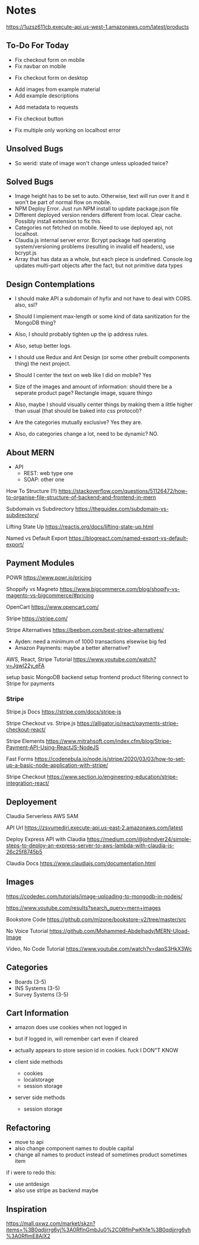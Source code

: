 # Notes

<https://1uzsz611cb.execute-api.us-west-1.amazonaws.com/latest/products>

## To-Do For Today


+ Fix checkout form on mobile
+ Fix navbar on mobile
- Fix checkout form on desktop

+ Add images from example material
+ Add example descriptions
- Add metadata to requests

- Fix checkout button
- Fix multiple only working on localhost error

## Unsolved Bugs

- So werid: state of image won't change unless uploaded twice?

## Solved Bugs

- Image height has to be set to auto. Otherwise, text will run over it and it won't be part of normal flow on mobile.
- NPM Deploy Error. Just run NPM install to update package.json file
- Different deployed version renders different from local. Clear cache. Possibly install extension to fix this.
- Categories not fetched on mobile. Need to use deployed api, not localhost.
- Claudia.js internal server error. Bcrypt package had operating system/versioning problems (resulting in invalid elf headers), use bcrypt.js
- Array that has data as a whole, but each piece is undefined. Console.log updates multi-part objects after the fact, but not primitive data types

## Design Contemplations

- I should make API a subdomain of hyfix and not have to deal with CORS. also, ssl?
- Should I implement max-length or some kind of data sanitization for the MongoDB thing?
- Also, I should probably tighten up the ip address rules.
- Also, setup better logs.
- I should use Redux and Ant Design (or some other prebuilt components thing) the next project.

- Should I center the text on web like I did on mobile? Yes
- Size of the images and amount of information: should there be a seperate product page?
Rectangle image, square thingo

- Also, maybe I should visually center things by making them a little higher than usual (that should be baked into css protocol)?
- Are the categories mutually exclusive? Yes they are.
- Also, do categories change a lot, need to be dynamic? NO.

## About MERN

- API
  - REST: web type one
  - SOAP: other one

How To Structure (!!)
<https://stackoverflow.com/questions/51126472/how-to-organise-file-structure-of-backend-and-frontend-in-mern>

Subdomain vs Subdirectory
<https://theguidex.com/subdomain-vs-subdirectory/>

Lifting State Up
<https://reactjs.org/docs/lifting-state-up.html>

Named vs Default Export
<https://blogreact.com/named-export-vs-default-export/>

## Payment Modules

POWR
<https://www.powr.io/pricing>

Shoppify vs Magneto
<https://www.bigcommerce.com/blog/shopify-vs-magento-vs-bigcommerce/#pricing>

OpenCart
<https://www.opencart.com/>

Stripe
<https://stripe.com/>

Stripe Alternatives
<https://beebom.com/best-stripe-alternatives/>

- Ayden: need a minimum of 1000 transactions elsewise big fed
- Amazon Payments: maybe a better alternative?

AWS, React, Stripe Tutorial
<https://www.youtube.com/watch?v=JgwI22y_eFA>

setup basic MongoDB backend
setup frontend product filtering
connect to Stripe for payments

### Stripe

Stripe.js Docs
<https://stripe.com/docs/stripe-js>

Stripe Checkout vs. Stripe.js
<https://alligator.io/react/payments-stripe-checkout-react/>

Stripe Elements
<https://www.mitrahsoft.com/index.cfm/blog/Stripe-Payment-API-Using-ReactJS-NodeJS>

Fast Forms
<https://codenebula.io/node.js/stripe/2020/03/03/how-to-set-up-a-basic-node-application-with-stripe/>

Stripe Checkout
<https://www.section.io/engineering-education/stripe-integration-react/>

## Deployement

Claudia
Serverless
AWS SAM

API Url
<https://zsvumedjri.execute-api.us-east-2.amazonaws.com/latest>

Deploy Express API with Claudia
<https://medium.com/@johndyer24/simple-steps-to-deploy-an-express-server-to-aws-lambda-with-claudia-js-26c25f8745b5>

Claudia Docs
<https://www.claudiajs.com/documentation.html>

## Images

<https://codedec.com/tutorials/image-uploading-to-mongodb-in-nodejs/>

<https://www.youtube.com/results?search_query=mern+images>

Bookstore Code
<https://github.com/mjzone/bookstore-v2/tree/master/src>

No Voice Tutorial
<https://github.com/Mohammed-Abdelhady/MERN-Uload-Image>

Video, No Code Tutorial
<https://www.youtube.com/watch?v=dapS3HkX3Wc>

## Categories

- Boards (3-5)
- INS Systems (3-5)
- Survey Systems (3-5)

## Cart Information

- amazon does use cookies when not logged in
- but if logged in, will remember cart even if cleared
- actually appears to store sesion id in cookies. fuck I DON"T KNOW

- client side methods
  - cookies
  - localstorage
  - session storage

- server side methods
  - session storage
  
## Refactoring

- move to api
- also change component names to double capital
- change all names to product instead of sometimes product sometimes item

if i were to redo this:

- use antdesign
- also use stripe as backend maybe

## Inspiration

<https://mall.qxwz.com/market/skzn?items=%3B0qdjjrrg6yj%3A0RflnGmbJu0%2C0RflnPwKh1e%3B0qdjjrrg6yh%3A0RflmE8AlX2>


